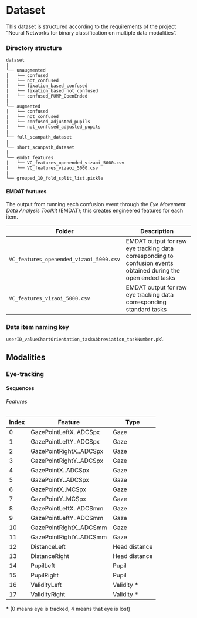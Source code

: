 # Dataset

This dataset is structured according to the requirements of the project “Neural Networks for binary classification on multiple data modalities”.

### Directory structure

```
dataset
|
└── unaugmented
|   └── confused
|	└── not_confused
|	└── fixation_based_confused
|	└── fixation_based_not_confused
|	└── confused_PUMP_OpenEnded
|
└── augmented
|	└── confused
|	└── not_confused
|	└── confused_adjusted_pupils
|	└── not_confused_adjusted_pupils
|
└── full_scanpath_dataset
|
└── short_scanpath_dataset
|
└── emdat_features
|	└── VC_features_openended_vizaoi_5000.csv
|	└── VC_features_vizaoi_5000.csv
|
└── grouped_10_fold_split_list.pickle
```

#### EMDAT features

The output from running each confusion event through the *Eye Movement Data Analysis Toolkit* (EMDAT); this creates engineered features for each item.

| Folder                                  | Description                                                  |
| --------------------------------------- | ------------------------------------------------------------ |
| `VC_features_openended_vizaoi_5000.csv` | EMDAT output for raw eye tracking data corresponding to confusion events obtained during the open ended tasks |
| `VC_features_vizaoi_5000.csv`           | EMDAT output for raw eye tracking data corresponding standard tasks |

### Data item naming key

`userID_valueChartOrientation_taskAbbreviation_taskNumber.pkl`

## Modalities

### Eye-tracking

#### Sequences

###### Features

| Index | Feature                 | Type          |
| ----- | ----------------------- | ------------- |
| 0     | GazePointLeftX..ADCSpx  | Gaze          |
| 1     | GazePointLeftY..ADCSpx  | Gaze          |
| 2     | GazePointRightX..ADCSpx | Gaze          |
| 3     | GazePointRightY..ADCSpx | Gaze          |
| 4     | GazePointX..ADCSpx      | Gaze          |
| 5     | GazePointY..ADCSpx      | Gaze          |
| 6     | GazePointX..MCSpx       | Gaze          |
| 7     | GazePointY..MCSpx       | Gaze          |
| 8     | GazePointLeftX..ADCSmm  | Gaze          |
| 9     | GazePointLeftY..ADCSmm  | Gaze          |
| 10    | GazePointRightX..ADCSmm | Gaze          |
| 11    | GazePointRightY..ADCSmm | Gaze          |
| 12    | DistanceLeft            | Head distance |
| 13    | DistanceRight           | Head distance |
| 14    | PupilLeft               | Pupil         |
| 15    | PupilRight              | Pupil         |
| 16    | ValidityLeft            | Validity \*   |
| 17    | ValidityRight           | Validity \*   |

\* (0 means eye is tracked, 4 means that eye is lost)
